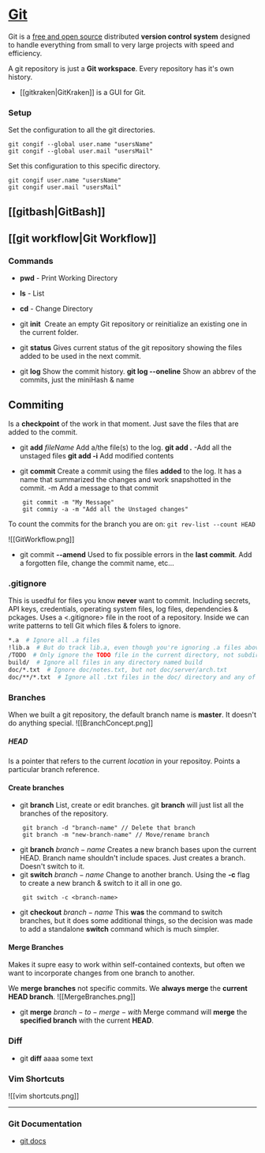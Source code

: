 # [Git](https://git-scm.com/)
Git is a [free and open source](https://git-scm.com/about/free-and-open-source) distributed **version control system** designed to handle everything from small to very large projects with speed and efficiency.

A git repository is just a **Git workspace**. Every repository has it's own history.
- [[gitkraken|GitKraken]] is a GUI for Git.


### Setup
Set the configuration to all the git directories.
```git
git congif --global user.name "usersName"
git congif --global user.mail "usersMail"
```

Set this configuration to this specific directory.
```git
git congif user.name "usersName"
git congif user.mail "usersMail"
```


## [[gitbash|GitBash]]


## [[git workflow|Git Workflow]]

### Commands

- **pwd** - Print Working Directory
- **ls** - List
- **cd** - Change Directory

- git **init**
	 Create an empty Git repository or reinitialize an existing one in the current folder.
- git **status**
	Gives current status of the git repository showing the files added to be used in the next commit.
- git **log**
	Show the commit history.
	**git log --oneline** Show an abbrev of the commits, just the miniHash & name

 
## Commiting

Is a **checkpoint** of the work in that moment. Just save the files that are added to the commit.
- git **add** $fileName$
	Add a/the file(s) to the log. 
		**git add .** -Add all the unstaged files
		**git add -i** Add modified contents 
	
- git **commit**
	Create a commit using the files **added** to the log. It has a name that summarized the changes and work snapshotted in the commit.
		-m Add a message to that commit
```git
	git commit -m "My Message"
	git commiy -a -m "Add all the Unstaged changes"
```

To count the commits for the branch you are on: `git rev-list --count HEAD`

![[GitWorkflow.png]]
- git commit **--amend**
	Used to fix possible errors in the **last commit**.
		Add a forgotten file, change the commit name, etc...


### .gitignore
This is usedful for files you know **never** want to commit.
Including secrets, API keys, credentials, operating system files, log files, dependencies & pckages.
Uses a <.gitignore> file in the root of a repository. Inside we can write patterns to tell Git which files & folers to ignore.
```bash
*.a  # Ignore all .a files
!lib.a  # But do track lib.a, even though you're ignoring .a files above
/TODO  # Only ignore the TODO file in the current directory, not subdir/TODO
build/  # Ignore all files in any directory named build
doc/*.txt  # Ignore doc/notes.txt, but not doc/server/arch.txt
doc/**/*.txt  # Ignore all .txt files in the doc/ directory and any of its subdirectories
```


### Branches
When we built a git repository, the default branch name is **master**. It doesn't do anything special.
![[BranchConcept.png]]
##### HEAD
Is a pointer that refers to the current *location* in your repositoy. Points a particular branch reference. 

#### Create branches
- git **branch**
	List, create or edit branches.
	git **branch** will just list all the branches of the repository.
```git
	git branch -d "branch-name" // Delete that branch
	git branch -m "new-branch-name" // Move/rename branch
```
- git **branch** $branch-name$
	Creates a new branch bases upon the current HEAD. Branch name shouldn't include spaces. Just creates a branch. Doesn't switch to it.
- git **switch** $branch-name$
	Change to another branch.
	Using the **-c** flag to create a new branch & switch to it all in one go.
```git
	git switch -c <branch-name>
```
- git **checkout** $branch-name$
	This **was** the command to switch branches, but it does some additional things, so the decision was made to add a standalone **switch** command which is much simpler.


#### Merge Branches
Makes it supre easy to work within self-contained contexts, but often we want to incorporate changes from one branch to another.

We **merge branches** not specific commits.
We **always merge** the **current HEAD branch**.
![[MergeBranches.png]]
- git **merge** $branch-to-merge-with$
	Merge command will **merge** the **specified branch** with the current **HEAD**.


### Diff
- git **diff**
	aaaa
some text


### Vim Shortcuts
![[vim shortcuts.png]]

----
### Git Documentation
- [git docs](https://git-scm.com/docs)